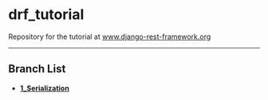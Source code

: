 # drf_tutorial
Repository for the tutorial at www.django-rest-framework.org

---
## Branch List
- [**1_Serialization**](https://github.com/chocolatito/drf_tutorial/tree/1_Serialization)

